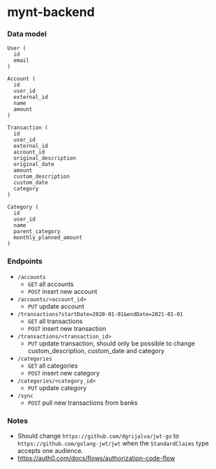 # mynt-backend

### Data model

```
User (
  id
  email
)

Account (
  id
  user_id
  external_id
  name
  amount
)

Transaction (
  id
  user_id
  external_id
  account_id
  original_description
  original_date
  amount
  custom_description
  custom_date
  category
)

Category (
  id
  user_id
  name
  parent_category
  monthly_planned_amount
)
```

### Endpoints

- `/accounts`
  - `GET` all accounts
  - `POST` insert new account
- `/accounts/<account_id>`
  - `PUT` update account
- `/transactions?startDate=2020-01-01&endDate=2021-01-01`
  - `GET` all transactions
  - `POST` insert new transaction
- `/transactions/<transaction_id>`
  - `PUT` update transaction, should only be possible to change custom_description, custom_date and category
- `/categories`
  - `GET` all categories
  - `POST` insert new category
- `/categories/<category_id>`
  - `PUT` update category
- `/sync`
  - `POST` pull new transactions from banks

### Notes
- Should change `https://github.com/dgrijalva/jwt-go` to `https://github.com/golang-jwt/jwt` when the `StandardClaims` type accepts one audience.
- https://auth0.com/docs/flows/authorization-code-flow

